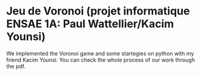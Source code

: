 # Jeu de Voronoi (projet informatique ENSAE 1A: Paul Wattellier/Kacim Younsi)

We implemented the Voronoi game and some startegies on python with my friend Kacim Younsi. You can check the whole process of our work through the pdf. 
